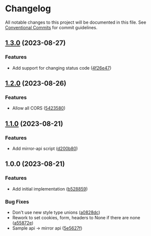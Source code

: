 # Changelog

All notable changes to this project will be documented in this file. See
[Conventional Commits](https://conventionalcommits.org) for commit guidelines.

## [1.3.0](https://github.com/nickderobertis/mirror-api/compare/v1.2.0...v1.3.0) (2023-08-27)


### Features

* Add support for changing status code ([4f26e47](https://github.com/nickderobertis/mirror-api/commit/4f26e479511fb519df9139b09005f1f71583914b))

## [1.2.0](https://github.com/nickderobertis/mirror-api/compare/v1.1.0...v1.2.0) (2023-08-26)


### Features

* Allow all CORS ([5423580](https://github.com/nickderobertis/mirror-api/commit/5423580bc07ddafef0f00f535259fec8676a0da6))

## [1.1.0](https://github.com/nickderobertis/mirror-api/compare/v1.0.0...v1.1.0) (2023-08-21)


### Features

* Add mirror-api script ([d200b80](https://github.com/nickderobertis/mirror-api/commit/d200b80d96e72308129ab9fe3b7652d989277d7b))

## 1.0.0 (2023-08-21)


### Features

* Add initial implementation ([b528859](https://github.com/nickderobertis/mirror-api/commit/b5288593109400518e11469789a564041ef69b6c))


### Bug Fixes

* Don't use new style type unions ([a0828dc](https://github.com/nickderobertis/mirror-api/commit/a0828dc26141bc7fc9da014a3c414d032b99eb01))
* Rework to set cookies, form, headers to None if there are none ([a55872e](https://github.com/nickderobertis/mirror-api/commit/a55872e2418b922ec042b0a21d190f98f9e11da4))
* Sample api -> mirror api ([5e5627f](https://github.com/nickderobertis/mirror-api/commit/5e5627f7e836bfde05f66ba6b4d8f689b41c46d7))
